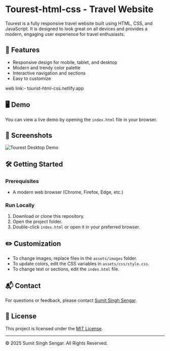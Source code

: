 # Tourest-html-css - Travel Website

Tourest is a fully responsive travel website built using HTML, CSS, and JavaScript. It is designed to look great on all devices and provides a modern, engaging user experience for travel enthusiasts.

## 🚀 Features

- Responsive design for mobile, tablet, and desktop
- Modern and trendy color palette
- Interactive navigation and sections
- Easy to customize


web link:- tourist-html-css.netlify.app


## 🖥️ Demo

You can view a live demo by opening the `index.html` file in your browser.

## 📸 Screenshots

![Tourest Desktop Demo](./readme-images/desktop.png "Desktop Demo")

## 🛠️ Getting Started

### Prerequisites

- A modern web browser (Chrome, Firefox, Edge, etc.)

### Run Locally

1. Download or clone this repository.
2. Open the project folder.
3. Double-click `index.html` or open it in your preferred browser.

## ✏️ Customization

- To change images, replace files in the `assets/images` folder.
- To update colors, edit the CSS variables in `assets/css/style.css`.
- To change text or sections, edit the `index.html` file.

## 📬 Contact

For questions or feedback, please contact [Sumit Singh Sengar](mailto:sengarsumit7047@gmail.com).

## 📝 License

This project is licensed under the [MIT License](LICENSE).

---

&copy; 2025 Sumit Singh Sengar. All Rights Reserved.
